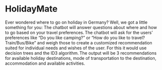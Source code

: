 # HolidayMate
Ever wondered where to go on holiday in Germany? Well, we got a little something for you: The chatbot will answer questions about where and how to go based on your travel preferences. The chatbot will ask for the users’ preferences like “Do you like camping?” or “How do you like to travel? Train/Bus/Bike” and weigh those to create a customized recommendation suited for individual needs and wishes of the user. For this it would use decision trees and the ID3 algorithm. The output will be 3 recommendations for available holiday destinations, mode of transportation to the destination, accommodation and available activities. 
